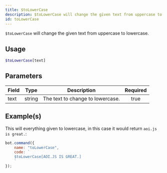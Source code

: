 ```yaml
---
title: $toLowerCase
description: $toLowerCase will change the given text from uppercase to lowercase.
id: toLowerCase
---
```


`$toLowerCase` will change the given text from uppercase to lowercase.

## Usage

```php
$toLowerCase[text]
```

## Parameters

| Field | Type   | Description                      | Required |
| ----- | ------ | -------------------------------- | :------: |
| text  | string | The text to change to lowercase. |   true   |

## Example(s)

This will everything given to lowercase, in this case it would return `aoi.js is great.`:

```javascript
bot.command({
    name: "toLowerCase",
    code: `
    $toLowerCase[AOI.JS IS GREAT.]
    `
});
```